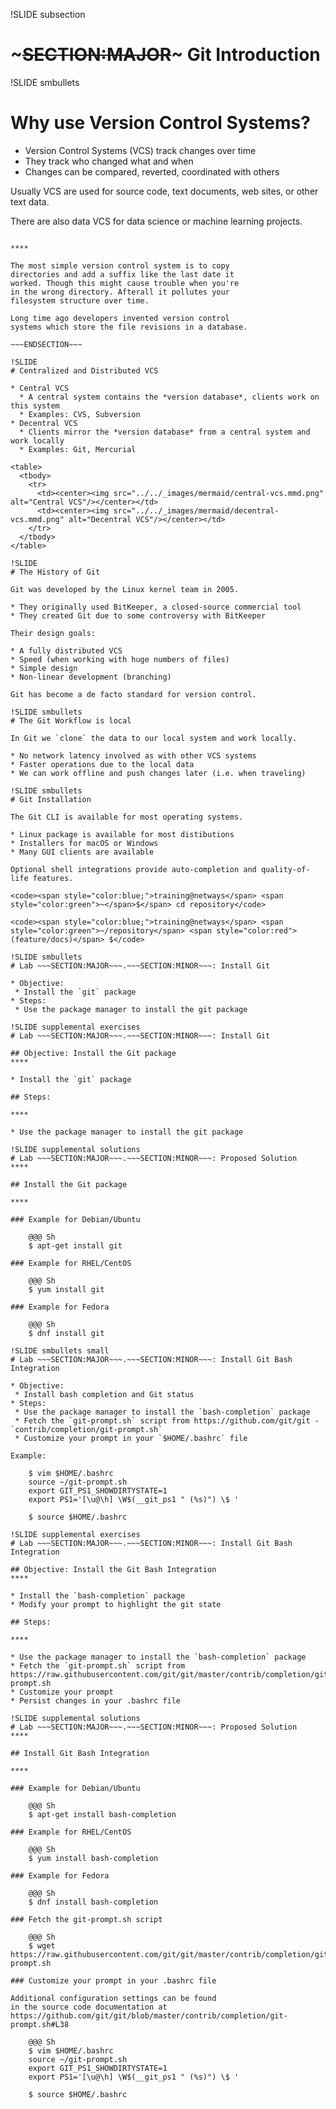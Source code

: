 !SLIDE subsection
# ~~~SECTION:MAJOR~~~ Git Introduction

!SLIDE smbullets
# Why use Version Control Systems?

* Version Control Systems (VCS) track changes over time
* They track who changed what and when
* Changes can be compared, reverted, coordinated with others

Usually VCS are used for source code, text documents, web sites, or other text data.

There are also data VCS for data science or machine learning projects.

~~~SECTION:handouts~~~

****

The most simple version control system is to copy
directories and add a suffix like the last date it
worked. Though this might cause trouble when you're
in the wrong directory. Afterall it pollutes your
filesystem structure over time.

Long time ago developers invented version control
systems which store the file revisions in a database.

~~~ENDSECTION~~~

!SLIDE
# Centralized and Distributed VCS

* Central VCS
  * A central system contains the *version database*, clients work on this system
  * Examples: CVS, Subversion
* Decentral VCS
  * Clients mirror the *version database* from a central system and work locally
  * Examples: Git, Mercurial

<table>
  <tbody>
    <tr>
      <td><center><img src="../../_images/mermaid/central-vcs.mmd.png" alt="Central VCS"/></center></td>
      <td><center><img src="../../_images/mermaid/decentral-vcs.mmd.png" alt="Decentral VCS"/></center></td>
    </tr>
  </tbody>
</table>

!SLIDE
# The History of Git

Git was developed by the Linux kernel team in 2005.

* They originally used BitKeeper, a closed-source commercial tool
* They created Git due to some controversy with BitKeeper

Their design goals:

* A fully distributed VCS
* Speed (when working with huge numbers of files)
* Simple design
* Non-linear development (branching)

Git has become a de facto standard for version control.

!SLIDE smbullets
# The Git Workflow is local

In Git we `clone` the data to our local system and work locally.

* No network latency involved as with other VCS systems
* Faster operations due to the local data
* We can work offline and push changes later (i.e. when traveling)

!SLIDE smbullets
# Git Installation

The Git CLI is available for most operating systems.

* Linux package is available for most distibutions
* Installers for macOS or Windows
* Many GUI clients are available

Optional shell integrations provide auto-completion and quality-of-life features.

<code><span style="color:blue;">training@netways</span> <span style="color:green">~</span>$</span> cd repository</code>

<code><span style="color:blue;">training@netways</span> <span style="color:green">~/repository</span> <span style="color:red">(feature/docs)</span> $</code>

!SLIDE smbullets
# Lab ~~~SECTION:MAJOR~~~.~~~SECTION:MINOR~~~: Install Git

* Objective:
 * Install the `git` package
* Steps:
 * Use the package manager to install the git package

!SLIDE supplemental exercises
# Lab ~~~SECTION:MAJOR~~~.~~~SECTION:MINOR~~~: Install Git

## Objective: Install the Git package
****

* Install the `git` package

## Steps:

****

* Use the package manager to install the git package

!SLIDE supplemental solutions
# Lab ~~~SECTION:MAJOR~~~.~~~SECTION:MINOR~~~: Proposed Solution
****

## Install the Git package

****

### Example for Debian/Ubuntu

    @@@ Sh
    $ apt-get install git

### Example for RHEL/CentOS

    @@@ Sh
    $ yum install git

### Example for Fedora

    @@@ Sh
    $ dnf install git

!SLIDE smbullets small
# Lab ~~~SECTION:MAJOR~~~.~~~SECTION:MINOR~~~: Install Git Bash Integration

* Objective:
 * Install bash completion and Git status
* Steps:
 * Use the package manager to install the `bash-completion` package
 * Fetch the `git-prompt.sh` script from https://github.com/git/git - `contrib/completion/git-prompt.sh`
 * Customize your prompt in your `$HOME/.bashrc` file

Example:

    $ vim $HOME/.bashrc
    source ~/git-prompt.sh
    export GIT_PS1_SHOWDIRTYSTATE=1
    export PS1='[\u@\h] \W$(__git_ps1 " (%s)") \$ '

    $ source $HOME/.bashrc

!SLIDE supplemental exercises
# Lab ~~~SECTION:MAJOR~~~.~~~SECTION:MINOR~~~: Install Git Bash Integration

## Objective: Install the Git Bash Integration
****

* Install the `bash-completion` package
* Modify your prompt to highlight the git state

## Steps:

****

* Use the package manager to install the `bash-completion` package
* Fetch the `git-prompt.sh` script from https://raw.githubusercontent.com/git/git/master/contrib/completion/git-prompt.sh
* Customize your prompt
* Persist changes in your .bashrc file

!SLIDE supplemental solutions
# Lab ~~~SECTION:MAJOR~~~.~~~SECTION:MINOR~~~: Proposed Solution
****

## Install Git Bash Integration

****

### Example for Debian/Ubuntu

    @@@ Sh
    $ apt-get install bash-completion

### Example for RHEL/CentOS

    @@@ Sh
    $ yum install bash-completion

### Example for Fedora

    @@@ Sh
    $ dnf install bash-completion

### Fetch the git-prompt.sh script

    @@@ Sh
    $ wget https://raw.githubusercontent.com/git/git/master/contrib/completion/git-prompt.sh

### Customize your prompt in your .bashrc file

Additional configuration settings can be found
in the source code documentation at https://github.com/git/git/blob/master/contrib/completion/git-prompt.sh#L38

    @@@ Sh
    $ vim $HOME/.bashrc
    source ~/git-prompt.sh
    export GIT_PS1_SHOWDIRTYSTATE=1
    export PS1='[\u@\h] \W$(__git_ps1 " (%s)") \$ '

    $ source $HOME/.bashrc

